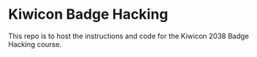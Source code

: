 # Kiwicon Badge Hacking

This repo is to host the instructions and code for the Kiwicon 2038 Badge Hacking course.

